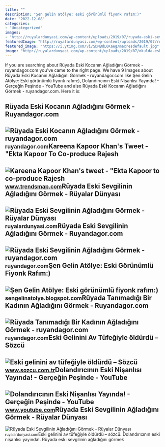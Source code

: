 ```yaml
---
title: ""
description: "Şen gelin atölye: eski görünümlü fiyonk rafım:)"
date: "2022-12-08"
categories:
- "Uncategorized"
images:
- "http://ruyalardunyasi.com/wp-content/uploads/2019/07/ruyada-eski-sevgilinin-agladigini-gormek-768x510.jpg"
featuredImage: "http://ruyalardunyasi.com/wp-content/uploads/2019/07/ruyada-eski-sevgilinin-agladigini-gormek-768x510.jpg"
featured_image: "https://i.ytimg.com/vi/SDMBdLOKaeg/maxresdefault.jpg"
image: "http://ruyalardunyasi.com/wp-content/uploads/2019/07/okulda-eski-sevgilinin-agladigini-gormek.png"
---
```


If you are searching about Rüyada Eski Kocanın Ağladığını Görmek - ruyandagor.com you've came to the right page. We have 9 Images about Rüyada Eski Kocanın Ağladığını Görmek - ruyandagor.com like Şen Gelin Atölye: Eski görünümlü fiyonk rafım:), Dolandırıcının Eski Nişanlısı Yayında! - Gerçeğin Peşinde - YouTube and also Rüyada Eski Kocanın Ağladığını Görmek - ruyandagor.com. Here it is:

Rüyada Eski Kocanın Ağladığını Görmek - Ruyandagor.com
------------------------------------------------------

 ![Rüyada Eski Kocanın Ağladığını Görmek - ruyandagor.com](https://images.ruyandagor.com/2017/05/eski-kocanin-agladigini-gormek-2128.jpg) <small>ruyandagor.com</small>Kareena Kapoor Khan's Tweet - "Ekta Kapoor To Co-produce Rajesh
---------------------------------------------------------------

 ![Kareena Kapoor Khan's tweet - "Ekta Kapoor to co-produce Rajesh](https://pbs.twimg.com/media/Fcyada8X0AANSFu.jpg) <small>www.trendsmap.com</small>Rüyada Eski Sevgilinin Ağladığını Görmek - Rüyalar Dünyası
----------------------------------------------------------

 ![Rüyada Eski Sevgilinin Ağladığını Görmek - Rüyalar Dünyası](http://ruyalardunyasi.com/wp-content/uploads/2019/07/ruyada-eski-sevgilinin-agladigini-gormek-768x510.jpg) <small>ruyalardunyasi.com</small>Rüyada Eski Sevgilinin Ağladığını Görmek - Ruyandagor.com
---------------------------------------------------------

 ![Rüyada Eski Sevgilinin Ağladığını Görmek - ruyandagor.com](https://images.ruyandagor.com/2017/04/eski-sevgilinin-agladigini-gormek-2340.jpg) <small>ruyandagor.com</small>Şen Gelin Atölye: Eski Görünümlü Fiyonk Rafım:)
-----------------------------------------------

 ![Şen Gelin Atölye: Eski görünümlü fiyonk rafım:)](http://3.bp.blogspot.com/-h2ovbNSiwLg/U1kKYnn0S_I/AAAAAAAAAqU/20IktnBm60Q/s1600/IMG_4751.JPG) <small>sengelinatolye.blogspot.com</small>Rüyada Tanımadığı Bir Kadının Ağladığını Görmek - Ruyandagor.com
----------------------------------------------------------------

 ![Rüyada Tanımadığı Bir Kadının Ağladığını Görmek - ruyandagor.com](https://images.ruyandagor.com/2017/05/tanimadigi-bir-kadinin-agladigini-gormek-2045.jpg) <small>ruyandagor.com</small>Eski Gelinini Av Tüfeğiyle öldürdü – Sözcü
------------------------------------------

 ![Eski gelinini av tüfeğiyle öldürdü – Sözcü](https://i01.sozcucdn.com/wp-content/uploads/2022/06/10/iecrop/3152fa74-a07c-40b7-8369-a4cd621db1f5_16_9_1654857780.jpg) <small>www.sozcu.com.tr</small>Dolandırıcının Eski Nişanlısı Yayında! - Gerçeğin Peşinde - YouTube
-------------------------------------------------------------------

 ![Dolandırıcının Eski Nişanlısı Yayında! - Gerçeğin Peşinde - YouTube](https://i.ytimg.com/vi/SDMBdLOKaeg/maxresdefault.jpg) <small>www.youtube.com</small>Rüyada Eski Sevgilinin Ağladığını Görmek - Rüyalar Dünyası
----------------------------------------------------------

 ![Rüyada Eski Sevgilinin Ağladığını Görmek - Rüyalar Dünyası](http://ruyalardunyasi.com/wp-content/uploads/2019/07/okulda-eski-sevgilinin-agladigini-gormek.png) <small>ruyalardunyasi.com</small>Eski gelinini av tüfeğiyle öldürdü – sözcü. Dolandırıcının eski nişanlısı yayında!. Rüyada eski sevgilinin ağladığını görmek
